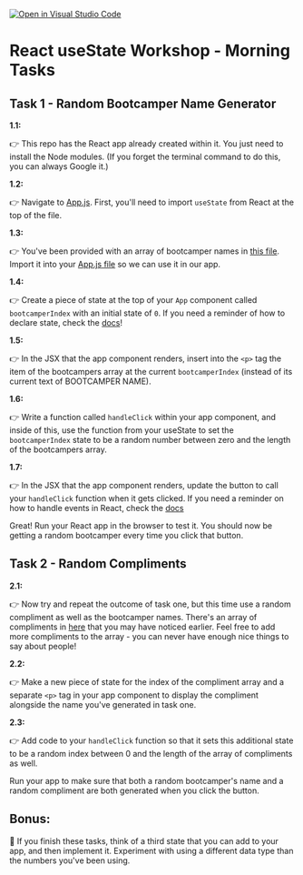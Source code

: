 [![Open in Visual Studio Code](https://classroom.github.com/assets/open-in-vscode-f059dc9a6f8d3a56e377f745f24479a46679e63a5d9fe6f495e02850cd0d8118.svg)](https://classroom.github.com/online_ide?assignment_repo_id=6645242&assignment_repo_type=AssignmentRepo)
# React useState Workshop - Morning Tasks

## Task 1 - Random Bootcamper Name Generator

**1.1:**

👉 This repo has the React app already created within it. You just need to install the Node modules. (If you forget the terminal command to do this, you can always Google it.)

**1.2:**

👉 Navigate to [App.js](./src/App.js). First, you'll need to import `useState` from React at the top of the file.

**1.3:**

👉 You've been provided with an array of bootcamper names in [this file](./src/bootcampers.js). Import it into your [App.js file](./src/App.js) so we can use it in our app.

**1.4:**

👉 Create a piece of state at the top of your `App` component called `bootcamperIndex` with an initial state of `0`. If you need a reminder of how to declare state, check the [docs](https://reactjs.org/docs/hooks-overview.html)!

**1.5:**

👉 In the JSX that the app component renders, insert into the `<p>` tag the item of the bootcampers array at the current `bootcamperIndex` (instead of its current text of BOOTCAMPER NAME).

**1.6:**

👉 Write a function called `handleClick` within your app component, and inside of this, use the function from your useState to set the `bootcamperIndex` state to be a random number between zero and the length of the bootcampers array.

**1.7:**

👉 In the JSX that the app component renders, update the button to call your `handleClick` function when it gets clicked. If you need a reminder on how to handle events in React, check the [docs](https://reactjs.org/docs/handling-events.html)

Great! Run your React app in the browser to test it. You should now be getting a random bootcamper every time you click that button.

## Task 2 - Random Compliments

**2.1:**

👉 Now try and repeat the outcome of task one, but this time use a random compliment as well as the bootcamper names. There's an array of compliments in [here](./src/bootcampers.js) that you may have noticed earlier. Feel free to add more compliments to the array - you can never have enough nice things to say about people! 

**2.2:**

👉 Make a new piece of state for the index of the compliment array and a separate `<p>` tag in your app component to display the compliment alongside the name you've generated in task one.

**2.3:**

👉 Add code to your `handleClick` function so that it sets this additional state to be a random index between 0 and the length of the array of compliments as well.

Run your app to make sure that both a random bootcamper's name and a random compliment are both generated when you click the button.

## Bonus:

🌟 If you finish these tasks, think of a third state that you can add to your app, and then implement it. Experiment with using a different data type than the numbers you've been using.
